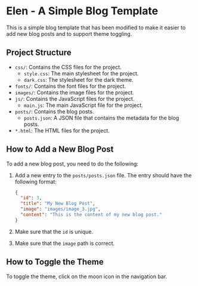 # Elen - A Simple Blog Template

This is a simple blog template that has been modified to make it easier to add new blog posts and to support theme toggling.

## Project Structure

- `css/`: Contains the CSS files for the project.
  - `style.css`: The main stylesheet for the project.
  - `dark.css`: The stylesheet for the dark theme.
- `fonts/`: Contains the font files for the project.
- `images/`: Contains the image files for the project.
- `js/`: Contains the JavaScript files for the project.
  - `main.js`: The main JavaScript file for the project.
- `posts/`: Contains the blog posts.
  - `posts.json`: A JSON file that contains the metadata for the blog posts.
- `*.html`: The HTML files for the project.

## How to Add a New Blog Post

To add a new blog post, you need to do the following:

1.  Add a new entry to the `posts/posts.json` file. The entry should have the following format:

    ```json
    {
      "id": 3,
      "title": "My New Blog Post",
      "image": "images/image_3.jpg",
      "content": "This is the content of my new blog post."
    }
    ```

2.  Make sure that the `id` is unique.

3.  Make sure that the `image` path is correct.

## How to Toggle the Theme

To toggle the theme, click on the moon icon in the navigation bar.

